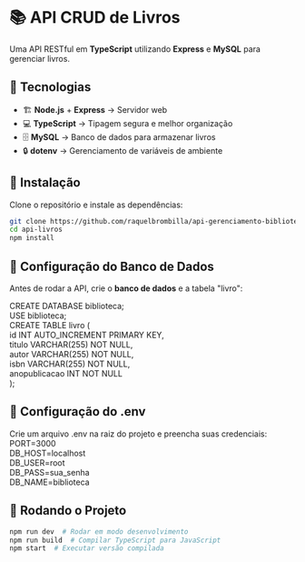 # 📚 API CRUD de Livros  

Uma API RESTful em **TypeScript** utilizando **Express** e **MySQL** para gerenciar livros.

## 🚀 Tecnologias  
- 🏗 **Node.js** + **Express** → Servidor web  
- 💻 **TypeScript** → Tipagem segura e melhor organização  
- 🗄 **MySQL** → Banco de dados para armazenar livros  
- 🔒 **dotenv** → Gerenciamento de variáveis de ambiente  

## 🔹 Instalação  
Clone o repositório e instale as dependências:  
```bash
git clone https://github.com/raquelbrombilla/api-gerenciamento-biblioteca.git
cd api-livros
npm install
```

## 🔹 Configuração do Banco de Dados 
Antes de rodar a API, crie o **banco de dados** e a tabela "livro":

CREATE DATABASE biblioteca;  
USE biblioteca;  
CREATE TABLE livro (  
  id INT AUTO_INCREMENT PRIMARY KEY,  
  titulo VARCHAR(255) NOT NULL,  
  autor VARCHAR(255) NOT NULL,  
  isbn VARCHAR(255) NOT NULL,  
  anopublicacao INT NOT NULL  
);

## 🔹 Configuração do .env
Crie um arquivo .env na raiz do projeto e preencha suas credenciais:  
PORT=3000  
DB_HOST=localhost  
DB_USER=root  
DB_PASS=sua_senha  
DB_NAME=biblioteca  

## 🔹 Rodando o Projeto
```bash
npm run dev  # Rodar em modo desenvolvimento
npm run build  # Compilar TypeScript para JavaScript
npm start  # Executar versão compilada
```

